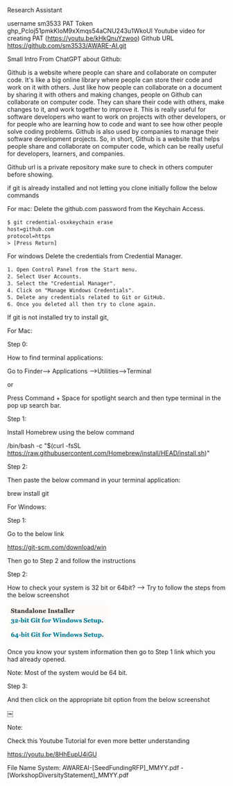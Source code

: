 Research Assistant

username	sm3533
PAT Token	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
Youtube video for creating PAT (https://youtu.be/kHkQnuYzwoo)
Github URL	https://github.com/sm3533/AWARE-AI.git


Small Intro From ChatGPT about Github:

Github is a website where people can share and collaborate on computer code. It's like a big online library where people can store their code and work on it with others.
Just like how people can collaborate on a document by sharing it with others and making changes, people on Github can collaborate on computer code. They can share their code with others, make changes to it, and work together to improve it.
This is really useful for software developers who want to work on projects with other developers, or for people who are learning how to code and want to see how other people solve coding problems. Github is also used by companies to manage their software development projects.
So, in short, Github is a website that helps people share and collaborate on computer code, which can be really useful for developers, learners, and companies.

Github url is a private repository make sure to check in others computer before showing.

if git is already installed and not letting you clone initially follow the below commands

For mac:
Delete the github.com password from the Keychain Access.

	$ git credential-osxkeychain erase
	host=github.com
	protocol=https
	> [Press Return]

For windows
Delete the credentials from Credential Manager.

    1. Open Control Panel from the Start menu.
    2. Select User Accounts.
    3. Select the "Credential Manager".
    4. Click on "Manage Windows Credentials".
    5. Delete any credentials related to Git or GitHub.
    6. Once you deleted all then try to clone again.


If git is not installed try to install git,

For Mac:

Step 0:

How to find terminal applications:

Go to Finder—> Applications —>Utilities—>Terminal

or

Press Command + Space for spotlight search and then type terminal in the pop up search bar.


Step 1:

Install Homebrew using the below command

/bin/bash -c "$(curl -fsSL https://raw.githubusercontent.com/Homebrew/install/HEAD/install.sh)"

Step 2:

Then paste the below command in your terminal application:

brew install git

For Windows:

Step 1:

Go to the below link

https://git-scm.com/download/win

Then go to Step 2 and follow the instructions

Step 2:

How to check your system is 32 bit or 64bit? —> Try to follow the steps from the below screenshot

<img src="/Images/Git_Install.png">

Once you know your system information then go to Step 1 link which you had already opened.

Note:
Most of the system would be 64 bit.


Step 3:

And then click on the appropriate bit option from the below screenshot

￼

Note:

Check this Youtube Tutorial for even more better understanding

https://youtu.be/8HhEupU4iGU 

File Name System:
AWAREAI-[SeedFundingRFP]_MMYY.pdf
		-[WorkshopDiversityStatement]_MMYY.pdf

